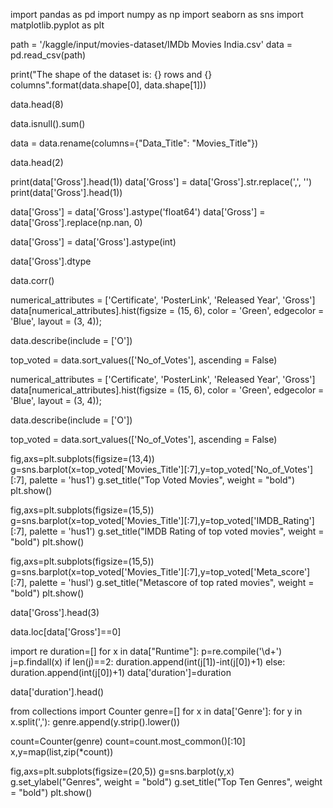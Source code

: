 import pandas as pd
import numpy as np
import seaborn as sns
import matplotlib.pyplot as plt

path = '/kaggle/input/movies-dataset/IMDb Movies India.csv'
data = pd.read_csv(path)

print("The shape of the dataset is: {} rows and {} columns".format(data.shape[0], data.shape[1]))

data.head(8)

data.isnull().sum()

data = data.rename(columns={"Data_Title": "Movies_Title"})

data.head(2)

print(data['Gross'].head(1))
data['Gross'] = data['Gross'].str.replace(',', '')
print(data['Gross'].head(1))

data['Gross'] = data['Gross'].astype('float64')
data['Gross'] = data['Gross'].replace(np.nan, 0)

data['Gross'] = data['Gross'].astype(int)

data['Gross'].dtype

data.corr()

numerical_attributes = ['Certificate', 'PosterLink', 'Released Year', 'Gross']
data[numerical_attributes].hist(figsize = (15, 6), color = 'Green', edgecolor = 'Blue', layout = (3, 4));

data.describe(include = ['O'])

top_voted = data.sort_values(['No_of_Votes'], ascending = False)

numerical_attributes = ['Certificate', 'PosterLink', 'Released Year', 'Gross']
data[numerical_attributes].hist(figsize = (15, 6), color = 'Green', edgecolor = 'Blue', layout = (3, 4));

data.describe(include = ['O'])

top_voted = data.sort_values(['No_of_Votes'], ascending = False)

fig,axs=plt.subplots(figsize=(13,4))
g=sns.barplot(x=top_voted['Movies_Title'][:7],y=top_voted['No_of_Votes'][:7], palette = 'hus1')
g.set_title("Top Voted Movies", weight = "bold")
plt.show()

fig,axs=plt.subplots(figsize=(15,5))
g=sns.barplot(x=top_voted['Movies_Title'][:7],y=top_voted['IMDB_Rating'][:7], palette = 'hus1')
g.set_title("IMDB Rating of top voted movies", weight = "bold")
plt.show()

fig,axs=plt.subplots(figsize=(15,5))
g=sns.barplot(x=top_voted['Movies_Title'][:7],y=top_voted['Meta_score'][:7], palette = 'husl')
g.set_title("Metascore of top rated movies", weight = "bold")
plt.show()

data['Gross'].head(3)

data.loc[data['Gross']==0]

import re
duration=[]
for x in data["Runtime"]:
    p=re.compile('\d+')
    j=p.findall(x)
    if len(j)==2:
        duration.append(int(j[1])-int(j[0])+1)
    else:
        duration.append(int(j[0])+1)
data['duration']=duration

data['duration'].head()

from collections import Counter
genre=[]
for x in data['Genre']:
    for y in x.split(','):
        genre.append(y.strip().lower())

count=Counter(genre)
count=count.most_common()[:10]
x,y=map(list,zip(*count))

fig,axs=plt.subplots(figsize=(20,5))
g=sns.barplot(y,x)
g.set_ylabel("Genres", weight = "bold")
g.set_title("Top Ten Genres", weight = "bold")
plt.show()






